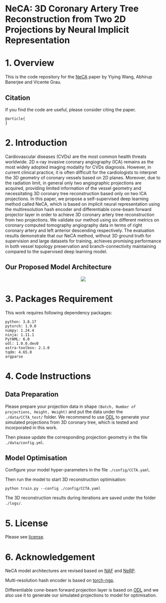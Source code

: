 # NeCA: 3D Coronary Artery Tree Reconstruction from Two 2D Projections by Neural Implicit Representation

# 1. Overview

This is the code repository for the [NeCA]() paper by Yiying Wang, Abhirup Banerjee and Vicente Grau.

## Citation

If you find the code are useful, please consider citing the paper.

```
@article{
}
```

# 2. Introduction

Cardiovascular diseases (CVDs) are the most common health threats worldwide. 2D x-ray invasive coronary angiography (ICA) remains as the most widely adopted imaging modality for CVDs diagnosis. However, in current clinical practice, it is often difficult for the cardiologists to interpret the 3D geometry of coronary vessels based on 2D planes. Moreover, due to the radiation limit, in general only two angiographic projections are acquired, providing limited information of the vessel geometry and necessitating 3D coronary tree reconstruction based only on two ICA projections. In this paper, we propose a self-supervised deep learning method called NeCA, which is based on implicit neural representation using the multiresolution hash encoder and differentiable cone-beam forward projector layer in order to achieve 3D coronary artery tree reconstruction from two projections. We validate our method using six different metrics on coronary computed tomography angiography data in terms of right coronary artery and left anterior descending respectively. The evaluation results demonstrate that our NeCA method, without 3D ground truth for supervision and large datasets for training, achieves promising performance in both vessel topology preservation and branch-connectivity maintaining compared to the supervised deep learning model.

## Our Proposed Model Architecture

<p align="center">
  <img src="https://github.com/WangStephen/NeCA/blob/main/img/model.svg">
</p>

# 3. Packages Requirement

This work requires following dependency packages:

```
python: 3.8.17
pytorch: 1.9.0 
numpy: 1.24.4 
ninja: 1.11.1
PyYAML: 6.0
odl: 1.0.0.dev0
astra-toolbox: 2.1.0
tqdm: 4.65.0
argparse
```

# 4. Code Instructions

## Data Preparation

Please prepare your projection data in shape `(Batch, Number of projections, Height, Weight)` and put the data under the `./data/CCTA_test/` folder. We recommend to use [ODL](https://github.com/odlgroup/odl) to generate your simulated projections from 3D coronary tree, which is tested and incorporated in this work.

Then please update the corresponding projection geometry in the file `./data/config.yml`.

## Model Optimisation

Configure your model hyper-parameters in the file `./config/CCTA.yaml`.

Then run the model to start 3D reconstruction optimisation:

```
python train.py --config ./config/CCTA.yaml
```

The 3D reconstruction results during iterations are saved under the folder `./logs/`.

# 5. License

Please see [license](https://github.com/WangStephen/NeCA/blob/main/LICENSE).

# 6. Acknowledgement

NeCA model architectures are revised based on [NAF](https://github.com/Ruyi-Zha/naf_cbct) and [NeRP](https://github.com/liyues/NeRP).

Multi-resolution hash encoder is based on [torch-ngp](https://github.com/ashawkey/torch-ngp).

Differentiable cone-beam forward projection layer is based on [ODL](https://github.com/odlgroup/odl) and we also use it to generate our simulated projections to model for optimisation.
